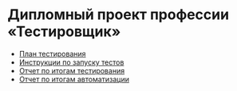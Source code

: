 # Дипломный проект профессии «Тестировщик»
* [План тестирования](https://github.com/Montren/diplom_project/blob/master/Plan.md)
* [Инструкции по запуску тестов](https://github.com/Montren/diplom_project/blob/master/Instructions_for_start.md)
* [Отчет по итогам тестирования](https://github.com/Montren/diplom_project/blob/master/results_of_testing.md)
* [Отчет по итогам автоматизации](https://github.com/Montren/diplom_project/blob/master/automatization_results.md)